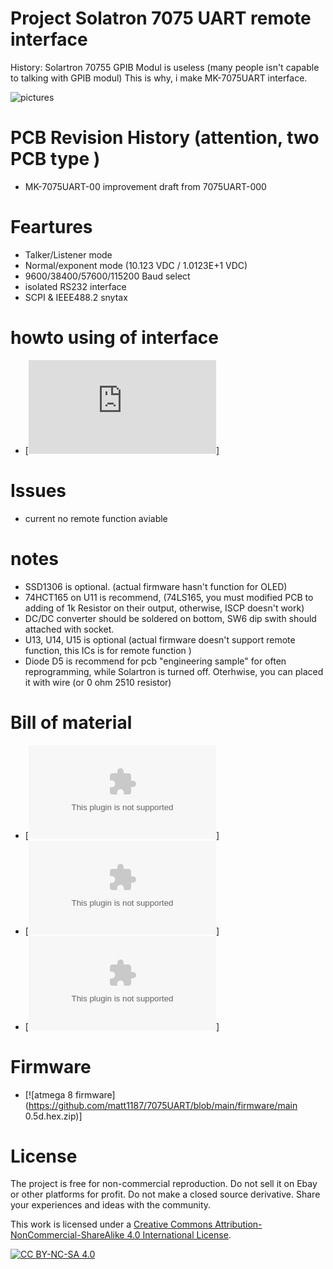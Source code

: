 # Project  Solatron 7075 UART remote interface

History: Solartron 70755 GPIB Modul is useless (many people isn't capable to talking with GPIB modul) 
This is why, i make  MK-7075UART interface.

![pictures](https://github.com/matt1187/7075UART/blob/main/pictures/7075UART-1.jpg)

# PCB Revision History  (attention, two PCB type )
- MK-7075UART-00 improvement draft from  7075UART-000

# Feartures
- Talker/Listener mode
- Normal/exponent mode (10.123 VDC  / 1.0123E+1 VDC)
- 9600/38400/57600/115200 Baud select
- isolated RS232 interface
- SCPI & IEEE488.2 snytax 

# howto using of interface
- [![csv-file ](https://github.com/matt1187/7075UART/blob/main/howto_0_5d.md)]

  
# Issues 
-  current no  remote function aviable

# notes
- SSD1306 is optional. (actual firmware hasn't function for OLED)
- 74HCT165 on U11 is recommend,  (74LS165, you must modified PCB to adding of 1k Resistor on their output, otherwise, ISCP doesn't work)
- DC/DC converter should be soldered on bottom,  SW6 dip swith should attached with socket.
- U13, U14, U15 is optional (actual firmware doesn't support remote function, this ICs is for remote function )
- Diode D5 is recommend for pcb "engineering sample" for often reprogramming, while Solartron is turned off. Oterhwise, you can placed it with wire (or 0 ohm 2510 resistor)

# Bill of material
- [![csv-file ](https://github.com/matt1187/7075UART/blob/main/gerber/MK-7075UART-000.csv)]
- [![gerber-file ](https://github.com/matt1187/7075UART/blob/main/gerber/gerber.zip)]
- [![3D-print-file ](https://github.com/matt1187/7075UART/blob/main/DDD/DDD.zip)]

# Firmware
- [![atmega 8 firmware](https://github.com/matt1187/7075UART/blob/main/firmware/main 0.5d.hex.zip)]

# License
The project is free for non-commercial reproduction. Do not sell it on Ebay or other platforms for profit. Do not make a closed source derivative. Share your experiences and ideas with the community.

This work is licensed under a [Creative Commons Attribution-NonCommercial-ShareAlike 4.0 International License][cc-by-nc-sa].

[![CC BY-NC-SA 4.0][cc-by-nc-sa-image]][cc-by-nc-sa]

[cc-by-nc-sa]: http://creativecommons.org/licenses/by-nc-sa/4.0/
[cc-by-nc-sa-image]: https://licensebuttons.net/l/by-nc-sa/4.0/88x31.png